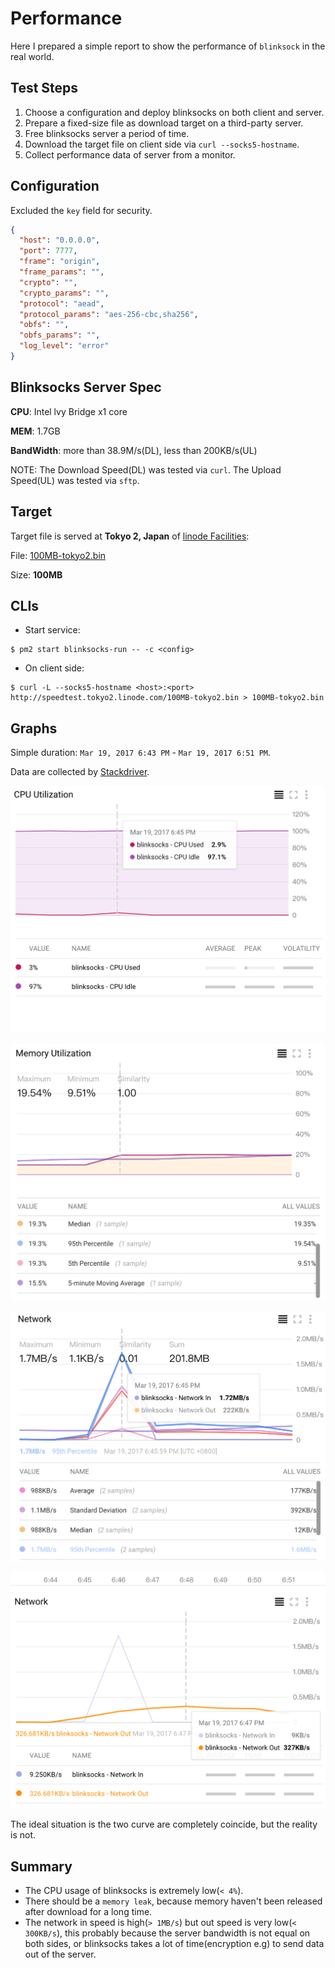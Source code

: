 # Performance

Here I prepared a simple report to show the performance of `blinksock` in the real world.

## Test Steps

1. Choose a configuration and deploy blinksocks on both client and server.
2. Prepare a fixed-size file as download target on a third-party server.
3. Free blinksocks server a period of time.
4. Download the target file on client side via `curl --socks5-hostname`.
5. Collect performance data of server from a monitor.

## Configuration

Excluded the `key` field for security.

```json
{
  "host": "0.0.0.0",
  "port": 7777,
  "frame": "origin",
  "frame_params": "",
  "crypto": "",
  "crypto_params": "",
  "protocol": "aead",
  "protocol_params": "aes-256-cbc,sha256",
  "obfs": "",
  "obfs_params": "",
  "log_level": "error"
}
```

## Blinksocks Server Spec

**CPU**: Intel lvy Bridge x1 core

**MEM**: 1.7GB

**BandWidth**: more than 38.9M/s(DL), less than 200KB/s(UL)

NOTE: The Download Speed(DL) was tested via `curl`. The Upload Speed(UL) was tested via `sftp`.

## Target

Target file is served at **Tokyo 2, Japan** of [linode Facilities](https://www.linode.com/speedtest):

File: [100MB-tokyo2.bin](http://speedtest.tokyo2.linode.com/100MB-tokyo2.bin)

Size: **100MB**

## CLIs

* Start service:

```
$ pm2 start blinksocks-run -- -c <config>
```

* On client side:

```
$ curl -L --socks5-hostname <host>:<port> http://speedtest.tokyo2.linode.com/100MB-tokyo2.bin > 100MB-tokyo2.bin
```

## Graphs

Simple duration: `Mar 19, 2017 6:43 PM` - `Mar 19, 2017 6:51 PM`.

Data are collected by [Stackdriver](https://app.google.stackdriver.com).

![cpu-utilization](cpu-utilization.png)

![memory-utilization](memory-utilization.png)

![network](network.png)

![network-2](network-2.png)

The ideal situation is the two curve are completely coincide, but the reality is not.

## Summary

* The CPU usage of blinksocks is extremely low(`< 4%`).
* There should be a `memory leak`, because memory haven't been released after download for a long time.
* The network in speed is high(`> 1MB/s`) but out speed is very low(`< 300KB/s`), this probably because
the server bandwidth is not equal on both sides, or blinksocks takes a lot of time(encryption e.g) to send
data out of the server.
